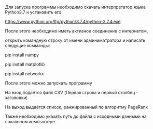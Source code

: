 Для запуска программы необходимо скачать интерпретатор языка Python3.7 и установить его

https://www.python.org/ftp/python/3.7.4/python-3.7.4.exe

После этого необходимо иметь активное соединение с интернетом, 

открыть командную строку от имени админиматратора и написать следущие комманды:

pip install numpy

pip install matplotlib

pip install networkx

После этого можно запускать программу

На вход подаётся файл CSV (Первая строка и первый столбец - заголовки)

На выход выдаётся список, ранжированный по алгоритму PageRank

Также необходимо указать путь до файла с исходными данными на локальном компьютере

